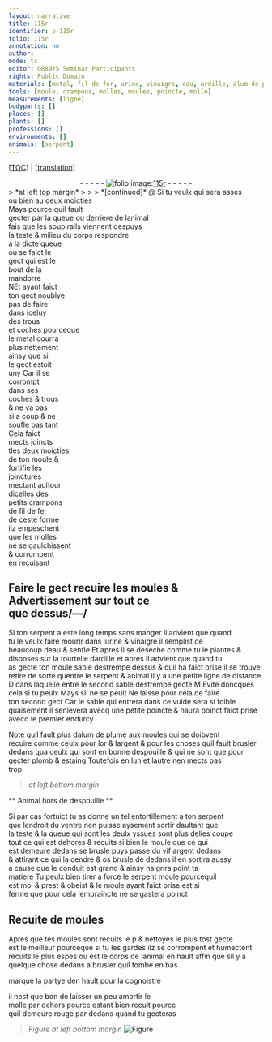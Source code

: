 ```yaml
---
layout: narrative
title: 115r
identifier: p-115r
folio: 115r
annotation: no
author:
mode: tc
editor: GR8975 Seminar Participants
rights: Public Domain
materials: [metal, fil de fer, urine, vinaigre, eau, ardille, alum de plume, or, argent, plomb, estaing, vif argent, cendre, os brusle]
tools: [moule, crampons, molles, moules, poincte, molle]
measurements: [ligne]
bodyparts: []
places: []
plants: []
professions: []
environments: []
animals: [serpent]
---
```


<p><a href="{{ site.baseurl }}/diplomatic/">[TOC]</a> | <a href="{{ site.baseurl }}/texts/p-115r_tl/" target="_blank">[translation]</a></p><div class="folio" align="center">- - - - - <a href="http://gallica.bnf.fr/ark:/12148/btv1b10500001g/f235.image" target="_blank"><img src="https://cu-mkp.github.io/2017-workshop-edition/assets/photo-icon.png" alt="folio image: " style="display:inline-block; margin-bottom:-3px;"/>115r</a> - - - - - </div>  
> *at left top margin*
> 
> 
>  
*[continued]*
   @ Si tu veulx qui sera asses<br/> ou bien au deux moicties<br/> Mays pource quil fault<br/> gecter par la queue ou derriere de lanimal<br/> fais que les soupirails viennent despuys<br/> la teste & milieu du corps respondre<br/> a la dicte queue<br/> ou se faict le<br/> gect qui est le<br/> bout de la<br/> <span class="mu">mandorre</span><br/> <span class="del">N</span>Et ayant faict<br/> ton gect noublye<br/> pas de faire<br/> dans iceluy<br/> des trous<br/> et <span class="del"><span class="ill"></span></span>coches pourceque<br/> le <span class="m">metal</span> courra<br/> plus nettement<br/> ainsy que si<br/> le gect estoit<br/> uny Car il se<br/> corrompt<br/> dans ses<br/> coches & trous<br/> & ne va pas<br/> si a coup & ne<br/> soufle pas ta<span class="exp">n</span>t<br/> Cela faict<br/> <span class="del">mects</span> joincts<br/> <span class="del">t</span>les deux moicties<br/> de ton <span class="tl">moule</span> &<br/> fortifie les<br/> joinctures<br/> mectant aultour<br/> dicelles des<br/> petits <span class="tl">crampo<span class="exp">n</span>s</span><br/> de <span class="m">fil de fer</span><br/> de ceste forme<br/> ilz empeschent<br/> que les <span class="tl">molles</span><br/> ne se gaulchissent<br/> & corrompent<br/> en recuisant
 
  

## <span class="del">Faire le gect recuire les <span class="tl">moules</span> &</span> Advertisseme<span class="exp">n</span>t sur tout ce<br/> que dessus/—/

 
Si ton <span class="al">serpent</span> a este long temps sans manger il advient que quand<br/> tu le veulx faire mourir dans l<span class="m">urine</span> & <span class="m">vinaigre</span> il semplist de<br/> beaucoup d<span class="m">eau</span> & senfle Et apres il se deseche comme tu le plantes &<br/> disposes sur la tourtelle d<span class="m">ardille</span> et apres il advient que quand tu<br/> as gecte ton <span class="del">moule</span> sable destrempe dessus & quil ha faict prise il se trouve<br/> retire de sorte quentre le <span class="al">serpent</span> & animal il y a une petite <span class="ms">ligne</span> de dista<span class="exp">n</span>ce<br/> <span class="del">D</span> dans laquelle entre le second sable destrempé gecté <span class="del">M</span> Evite doncques<br/> cela si tu peulx Mays sil ne se peult Ne laisse pour cela de faire<br/> ton second gect Car le sable qui entrera dans ce vuide sera si foible<br/> quaisem<span class="exp">ent</span> il senlevera avecq une petite <span class="tl">poincte</span> & naura poinct faict prise<br/> avecq le premier endurcy
 
Note quil fault plus d<span class="m">alum de plume</span> aux <span class="tl">moules</span> qui se doibvent<br/> recuire co<span class="exp">mm</span>e ceulx pour l<span class="m">or</span> & l<span class="m">argent</span> & pour les choses quil fault brusler<br/> dedans qua ceulx qui sont en bonne despouille & qui ne sont que pour<br/> gecter <span class="m">plomb</span> & <span class="m">estaing</span> Toutefois en lun et lautre nen mects pas<br/> trop
 
 
> *at left bottom margin*
> 
> 
>   

** Animal hors de despouille **

 
Si par cas fortuict tu as donne un tel entortillem<span class="exp">ent</span> a ton <span class="al">serpent</span><br/> que lendroit du ventre nen puisse aysem<span class="exp">ent</span> sortir daultant que<br/> la teste & la queue qui sont les deulx yssues sont plus delies coupe<br/> tout ce qui est dehores & recuits si bien le <span class="tl">moule</span> que ce qui<br/> est demeure dedans se brusle puys passe du <span class="m">vif argent</span> dedans<br/> & attirant <span class="del">ce qui</span> la <span class="m">cendre</span> & <span class="m">os brusle</span> de dedans il en sortira aussy<br/> a cause que le conduit est grand & ainsy naigrira point ta<br/> matiere Tu peulx bien tirer a force le <span class="al">serpent</span> moule pourcequil<br/> est mol & prest & obeist & le <span class="tl">moule</span> ayant faict prise est si<br/> ferme que pour cela lempraincte ne se gastera poinct
   
 
  

## Recuite de <span class="tl">moules</span>

 
Apres que tes <span class="tl">moules</span> sont recuits <span class="del">le p</span> & nettoyes le plus tost gecte<br/> est le meilleur pourceque si tu les gardes ilz se corrompent et humectent<br/> recuits le plus espes ou est le corps de lanimal en hault affin que sil y a<br/> quelque chose dedans a brusler quil tombe en bas
 
marque la partye den hault pour la cognoistre
 
il nest que bon de laisser un peu amortir le<br/> <span class="tl">molle</span> par dehors <span class="del">pource</span> esta<span class="exp">n</span>t bien recuit pource<br/> quil demeure rouge par dedans quand tu gecteras
 
> *Figure*
> *at left bottom margin*
> <a href="" target="_blank"><img src="https://cu-mkp.github.io/GR8975-edition/assets/photo-icon.png" alt="Figure" style="display:inline-block; margin-bottom:-3px;"/></a>
 
